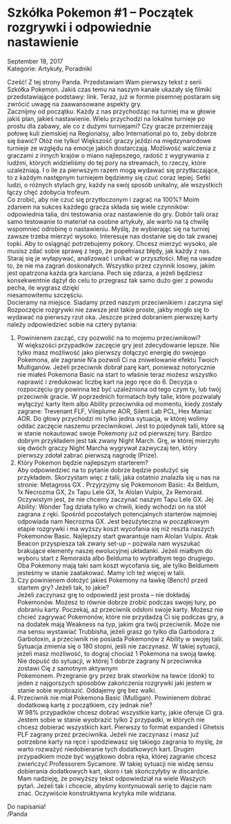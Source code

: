 # Szkółka Pokemon #1 – Początek rozgrywki i odpowiednie  nastawienie

September 18, 2017  
Kategorie: Artykuły, Poradniki

Cześć! Z tej strony Panda. Przedstawiam Wam pierwszy tekst z serii Szkółka Pokemon. Jakiś czas temu na naszym kanale ukazały się filmiki przedstawiające podstawy: link. Teraz, już w formie pisemnej postaram się zwrócić uwagę na zaawansowane aspekty gry.  
Zacznijmy od początku. Każdy z nas przychodząc na turniej ma w głowie jakiś plan, jakieś nastawienie. Wielu przychodzi na lokalne turnieje po prostu dla zabawy, ale co z dużymi turniejami? Czy gracze przemierzają połowę kuli ziemskiej na Regionalsy, albo International po to, żeby dobrze się bawić? Otóż nie tylko! Większość graczy jeździ na międzynarodowe turnieje ze względu na emocje jakich dostarczają. Możliwość walczenia z graczami z innych krajów o miano najlepszego, radość z wygrywania z ludźmi, których widzieliśmy do tej pory na streamach, to rzeczy, które uzależniają. I o ile za pierwszym razem mogą wydawać się przytłaczające, to z każdym następnym turniejem będziemy się czuć coraz lepiej. Setki ludzi, o różnych stylach gry, każdy na swój sposób unikalny, ale wszystkich łączy chęć zdobycia trofeum.  
Co zrobić, aby nie czuć się przytłoczonym i zagrać na 100%? 
Moim zdaniem na sukces każdego gracza składa się wiele czynników: odpowiednia talia, dni testowania oraz nastawienie do gry. Dobór talii oraz samo testowanie to materiał na osobne artykuły, ale warto na tą chwilę wspomnieć odrobinę o nastawieniu. Myślę, że wybierając się na turniej zawsze trzeba mierzyć wysoko. Interesuje nas dostanie się do tak zwanej topki. Aby to osiągnąć potrzebujemy pokory. Chcesz mierzyć wysoko, ale musisz zdać sobie sprawę z tego, że popełniasz błędy, jak każdy z nas. Staraj się je wyłapywać, analizować i unikać w przyszłości. Miej na uwadze to, że nie ma zagrań doskonałych. Wszystko przez czynnik losowy, jakim jest opatrzona każda gra karciana. Pech się zdarza, a jeżeli będziesz konsekwentnie dążył do celu to przegrasz tak samo dużo gier z powodu pecha, ile wygrasz dzięki  
niesamowitemu szczęściu.  
Docieramy na miejsce. Siadamy przed naszym przeciwnikiem i zaczyna się! Rozpoczęcie rozgrywki nie zawsze jest takie proste, jakby mogło się to wydawać na pierwszy rzut oka. Jeszcze przed dobraniem pierwszej karty należy odpowiedzieć sobie na cztery pytania: 
1. Powinienem zacząć, czy pozwolić na to mojemu przeciwnikowi?  
W większości przypadków zaczęcie gry jest zdecydowanie lepsze. Nie tylko masz możliwość jako pierwszy dołączyć energię do swojego Pokemona, ale zagranie N’a pozwoli Ci na zniwelowanie efektu Twoich Mulliganów. Jeżeli przeciwnik dobrał parę kart, ponieważ notorycznie nie miałeś Pokemona Basic na start to właśnie teraz możesz wszystko naprawić i zredukować liczbę kart na jego ręce do 6. Decyzja o rozpoczęciu gry powinna też być uzależniona od tego czym ty, lub twój przeciwnik gracie. W poprzednich formatach były talie, które pozwalały wyłączyć karty Item albo Ability przeciwnika od momentu, kiedy zostały zagrane: Trevenant FLF, Vileplume AOR, Silent Lab PCL, Hex Maniac AOR. Do głowy przychodzi mi tylko jedna sytuacja, w której wolimy oddać zaczęcie naszemu przeciwnikowi. Jest to pojedynek talii, które są w stanie nokautować swoje Pokemony już od pierwszej tury. Bardzo dobrym przykładem jest tak zwany Night March. Grę, w której mierzyło się dwóch graczy Night Marcha wygrywał zazwyczaj ten, który pierwszy zdołał zabrać pierwszą nagrodę (Prize).  
2. Który Pokemon będzie najlepszym starterem?  
Aby odpowiedzieć na to pytanie dobrze będzie posłużyć się przykładem. Skorzystam więc z talii, jaka ostatnio znalazła się u nas na stronie: Metagross GX . Przyjrzyjmy się Pokemonom Basic: 4x Beldum, 1x Necrozma GX, 2x Tapu Lele GX, 1x Alolan Vulpix, 2x Remoraid. Oczywistym jest, że nie chcemy zaczynać naszym Tapu Lele GX. Jej Ability: Wonder Tag działa tylko w chwili, kiedy wchodzi on na stół zagrana z ręki. Spośród pozostałych potencjalnych starterów najmniej odpowiada nam Necrozma GX. Jest bezużyteczna w początkowym etapie rozgrywki i ma wyższy koszt wycofania się niż reszta naszych Pokemonów Basic. Najlepszy start gwarantuje nam Alolan Vulpix. Atak Beacon przyspiesza tak zwany set-up – pozwala nam wyszukać brakujące elementy naszej ewolucyjnej układanki. Jeżeli miałbym do wyboru start z Remoraida albo Belduma to wybrałbym tego drugiego. Oba Pokemony mają taki sam koszt wycofania się, ale tylko Beldumem jesteśmy w stanie zaatakować. Mamy ich też więcej w talii.  
3. Czy powinienem dołożyć jakieś Pokemony na ławkę (Bench) przed startem gry? Jeżeli tak, to jakie?  
Jeżeli zaczynasz grę to odpowiedź jest prosta – nie dokładaj Pokemonów. Możesz to równie dobrze zrobić podczas swojej tury, po dobraniu karty. Poczekaj, aż przeciwnik odsłoni swoje karty. Możesz nie chcieć zagrywać Pokemonów, które nie przydadzą Ci się podczas gry, a na dodatek mają Weakness na typ, jakim gra twój przeciwnik. Może nie ma sensu wystawiać Trubbisha, jeżeli grasz go tylko dla Garbodora z Garbotoxin, a przeciwnik nie posiada Pokemonów z Ability w swojej talii. Sytuacja zmienia się o 180 stopni, jeśli nie zaczynasz. W takiej sytuacji, jeżeli masz możliwość, to dograj chociaż 1 Pokemona na swoją ławkę. Nie dopuść do sytuacji, w której 1 dobrze zagrany N przeciwnika zostawi Cię z samotnym aktywnym  
Pokemonem. Przegranie gry przez brak stworków na ławce (donk) to jeden z najgorszych sposobów zakończenia rozgrywki jaki jestem w stanie sobie wyobrazić. Oddajemy grę bez walki.  
4. Przeciwnik nie miał Pokemona Basic (Mulligan). Powinienem dobrać dodatkową kartę z początkiem, czy jednak nie?  
W 98% przypadków chcesz dobrać wszystkie karty, jakie oferuje Ci gra. Jestem sobie w stanie wyobrazić tylko 2 przypadki, w których nie chcesz dobierać wszystkich kart. Pierwszy to format expanded i Ghetsis PLF zagrany przez przeciwnika. Jeżeli nie zaczynasz i masz już potrzebne karty na ręce i spodziewasz się takiego zagrania to myślę, że warto rozważyć niedobieranie tych dodatkowych kart. Drugim przypadkiem może być wyjątkowo dobra ręka, której zagranie chcesz zwieńczyć Professorem Sycamore. W takiej sytuacji nie widzę sensu dobierania dodatkowych kart, skoro i tak skończyłyby w discardzie.  
Mam nadzieję, że powyższy tekst odpowiedział na wiele Waszych pytań. Jeżeli tak i chcecie, abyśmy kontynuowali serię to dajcie nam znać. Oczywiście konstruktywna krytyka mile widziana.

Do napisania!  
/Panda
